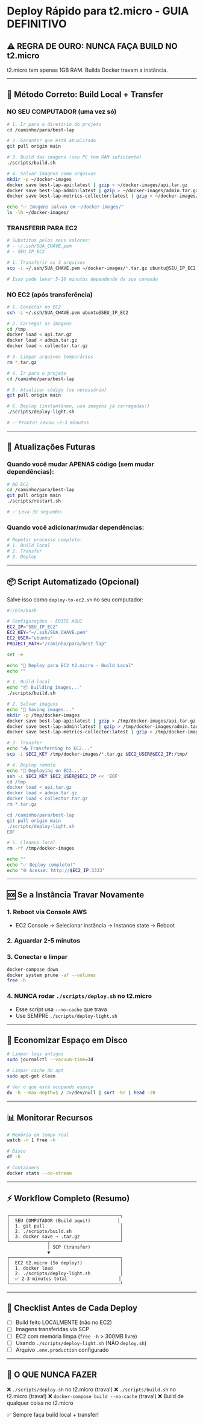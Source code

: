 # Deploy Rápido para t2.micro - GUIA DEFINITIVO

## ⚠️ REGRA DE OURO: NUNCA FAÇA BUILD NO t2.micro

t2.micro tem apenas 1GB RAM. Builds Docker travam a instância.

---

## 🚀 Método Correto: Build Local + Transfer

### NO SEU COMPUTADOR (uma vez só)

```bash
# 1. Ir para o diretório do projeto
cd /caminho/para/best-lap

# 2. Garantir que está atualizado
git pull origin main

# 3. Build das imagens (seu PC tem RAM suficiente)
./scripts/build.sh

# 4. Salvar imagens como arquivos
mkdir -p ~/docker-images
docker save best-lap-api:latest | gzip > ~/docker-images/api.tar.gz
docker save best-lap-admin:latest | gzip > ~/docker-images/admin.tar.gz
docker save best-lap-metrics-collector:latest | gzip > ~/docker-images/collector.tar.gz

echo "✅ Imagens salvas em ~/docker-images/"
ls -lh ~/docker-images/
```

### TRANSFERIR PARA EC2

```bash
# Substitua pelos seus valores:
# - ~/.ssh/SUA_CHAVE.pem
# - SEU_IP_EC2

# 1. Transferir os 3 arquivos
scp -i ~/.ssh/SUA_CHAVE.pem ~/docker-images/*.tar.gz ubuntu@SEU_IP_EC2:/tmp/

# Isso pode levar 5-10 minutos dependendo da sua conexão
```

### NO EC2 (após transferência)

```bash
# 1. Conectar no EC2
ssh -i ~/.ssh/SUA_CHAVE.pem ubuntu@SEU_IP_EC2

# 2. Carregar as imagens
cd /tmp
docker load < api.tar.gz
docker load < admin.tar.gz
docker load < collector.tar.gz

# 3. Limpar arquivos temporários
rm *.tar.gz

# 4. Ir para o projeto
cd /caminho/para/best-lap

# 5. Atualizar código (se necessário)
git pull origin main

# 6. Deploy (instantâneo, usa imagens já carregadas!)
./scripts/deploy-light.sh

# ✅ Pronto! Levou ~2-3 minutos
```

---

## 🔄 Atualizações Futuras

### Quando você mudar APENAS código (sem mudar dependências):

```bash
# NO EC2
cd /caminho/para/best-lap
git pull origin main
./scripts/restart.sh

# ✅ Leva 30 segundos
```

### Quando você adicionar/mudar dependências:

```bash
# Repetir processo completo:
# 1. Build local
# 2. Transfer
# 3. Deploy
```

---

## 📦 Script Automatizado (Opcional)

Salve isso como `deploy-to-ec2.sh` no seu computador:

```bash
#!/bin/bash

# Configurações - EDITE AQUI
EC2_IP="SEU_IP_EC2"
EC2_KEY="~/.ssh/SUA_CHAVE.pem"
EC2_USER="ubuntu"
PROJECT_PATH="/caminho/para/best-lap"

set -e

echo "🚀 Deploy para EC2 t2.micro - Build Local"
echo ""

# 1. Build local
echo "📦 Building images..."
./scripts/build.sh

# 2. Salvar imagens
echo "💾 Saving images..."
mkdir -p /tmp/docker-images
docker save best-lap-api:latest | gzip > /tmp/docker-images/api.tar.gz
docker save best-lap-admin:latest | gzip > /tmp/docker-images/admin.tar.gz
docker save best-lap-metrics-collector:latest | gzip > /tmp/docker-images/collector.tar.gz

# 3. Transfer
echo "📤 Transferring to EC2..."
scp -i $EC2_KEY /tmp/docker-images/*.tar.gz $EC2_USER@$EC2_IP:/tmp/

# 4. Deploy remoto
echo "🚀 Deploying on EC2..."
ssh -i $EC2_KEY $EC2_USER@$EC2_IP << 'EOF'
cd /tmp
docker load < api.tar.gz
docker load < admin.tar.gz
docker load < collector.tar.gz
rm *.tar.gz

cd /caminho/para/best-lap
git pull origin main
./scripts/deploy-light.sh
EOF

# 5. Cleanup local
rm -rf /tmp/docker-images

echo ""
echo "✅ Deploy completo!"
echo "🌐 Acesse: http://$EC2_IP:3333"
```

---

## 🆘 Se a Instância Travar Novamente

### 1. Reboot via Console AWS
- EC2 Console → Selecionar instância → Instance state → Reboot

### 2. Aguardar 2-5 minutos

### 3. Conectar e limpar
```bash
docker-compose down
docker system prune -af --volumes
free -h
```

### 4. NUNCA rodar `./scripts/deploy.sh` no t2.micro
- Esse script usa `--no-cache` que trava
- Use SEMPRE `./scripts/deploy-light.sh`

---

## 💾 Economizar Espaço em Disco

```bash
# Limpar logs antigos
sudo journalctl --vacuum-time=3d

# Limpar cache do apt
sudo apt-get clean

# Ver o que está ocupando espaço
du -h --max-depth=1 / 2>/dev/null | sort -hr | head -20
```

---

## 📊 Monitorar Recursos

```bash
# Memória em tempo real
watch -n 1 free -h

# Disco
df -h

# Containers
docker stats --no-stream
```

---

## ⚡ Workflow Completo (Resumo)

```
┌─────────────────────────────────────────┐
│  SEU COMPUTADOR (Build aqui!)          │
│  1. git pull                            │
│  2. ./scripts/build.sh                  │
│  3. docker save → .tar.gz               │
└──────────────┬──────────────────────────┘
               │ SCP (transfer)
               ▼
┌─────────────────────────────────────────┐
│  EC2 t2.micro (Só deploy!)              │
│  1. docker load                         │
│  2. ./scripts/deploy-light.sh           │
│  ✅ 2-3 minutos total                   │
└─────────────────────────────────────────┘
```

---

## 🎯 Checklist Antes de Cada Deploy

- [ ] Build feito LOCALMENTE (não no EC2)
- [ ] Imagens transferidas via SCP
- [ ] EC2 com memória limpa (`free -h` > 300MB livre)
- [ ] Usando `./scripts/deploy-light.sh` (NÃO `deploy.sh`)
- [ ] Arquivo `.env.production` configurado

---

## 🚫 O QUE NUNCA FAZER

❌ `./scripts/deploy.sh` no t2.micro (trava!)
❌ `./scripts/build.sh` no t2.micro (trava!)
❌ `docker-compose build --no-cache` (trava!)
❌ Build de qualquer coisa no t2.micro

✅ Sempre faça build local + transfer!
